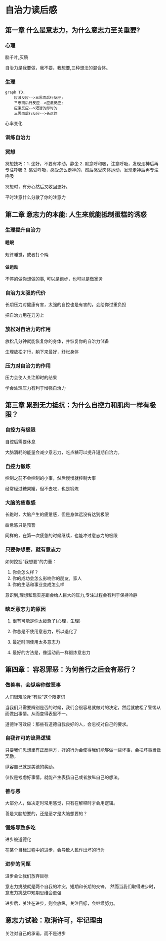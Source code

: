 # 自治力读后感

## 第一章 什么是意志力，为什么意志力至关重要?

### 心理

脑千叶,灰质

自治力是我要做，我不要，我想要,三种想法的混合体。

### 生理

```mermaid
graph TD;
    应激反应-->三思而后行反应;
    三思而后行反应-->应激反应;
    应激反应-->短暂的即时的
    三思而后行反应-->长远的
```

心率变化

### 训练自治力

### 冥想

冥想技巧：1. 坐好，不要有冲动，静坐 2. 默念呼和吸，注意呼吸，发现走神后再专注呼吸 3. 感受呼吸，感受怎么走神的，然后感受肉体运动，发现走神后再专注呼吸

冥想时，有分心然后又收回更好。

平时注意什么分散了你的注意力

## 第二章 意志力的本能: 人生来就能抵制蛋糕的诱惑

### 生理提升自治力

#### 睡眠

规律睡觉，或者打个盹

#### 做运动

不停的做你想做的事, 可以是跑步，也可以是做家务

### 自治力太强的代价

长期压力对健康有害，太强的自控也是有害的，会给你过重负担

把自治力用在刀刃上

### 放松对自治力的作用

放松几分钟就能恢复你的身体，并恢复你的自治力储备

生理放松才行，躺下来最好，舒张身体

### 压力对自治力的作用

压力会使人关注即时的结果

学会处理压力有利于增强自治力

## 第三章 累到无力抵抗：为什么自控力和肌肉一样有极限？

### 自控力有极限

自控后需要休息

大脑消耗的能量会减少意志力，吃点糖可以提升短期自治力。

### 自控力锻炼

控制之前不会控制的小事，然后慢慢就控制大事

经常经过糖果罐，但不去吃，也是锻炼

### 大脑的疲惫感

长跑时，大脑产生的疲惫感，但是身体远没有达到极限

疲惫感只是预警

同样的，在第一次疲惫的时候继续，也能冲过意志力的极限

### 只要你想要，就有意志力

如何挖掘“我想要”的力量：

1. 你会怎么样？
2. 你的成功会怎么影响你的朋友，家人
3. 你的生活和事业变成怎么样

意识到,理想和现实差距会给人巨大的压力,专注过程会有利于保持冷静

### 缺乏意志力的原因

1. 很有可能是你太疲惫了(心理，生理)
2. 你总是不使用意志力，所以退化了
3. 最近时间使用太多意志力

1. 最好的方法是，像运动员一样锻炼意志力


## 第四章： 容忍罪恶：为何善行之后会有恶行？

### 做善事，会纵容你做恶事

人们很难驳斥“有些”这个限定词

当我们只需要辨别是否的时候，我们会很容易就做对的决定，然后就放松了警惕从而做出事情。从而变得表里不一。

道德许可效应：那些有道德自我良好的人，会忽视对自己的要求。

### 自我许可的诡异逻辑

只要我们思想里有正反两方，好的行为会使得我们能够做一些坏事，会把坏事当做奖励。

纵容自己就是美德的奖励。

仅仅是考虑好事情，就能产生表扬自己或者放纵自己的想法。

### 善与恶

大部分人，做决定时常用感觉，只有在解释时才会用逻辑。

善是大脑想要的，还是恶才是大脑想要的？

### 锻炼导致多吃

进步被道德化

在某个目标过程中的进步，会导致人民作出坏的行为

### 进步的问题

进步会让我们放弃目标

意志力挑战就是两个自我的冲突，短期和长期的交锋。 然而当我们取得进步时，意志力挑战中短期思维会更强

进步后，关注在进步，则会放纵，关注目标，会继续努力。

## 意志力试验：取消许可，牢记理由

关注对自己的承诺，而不是进步